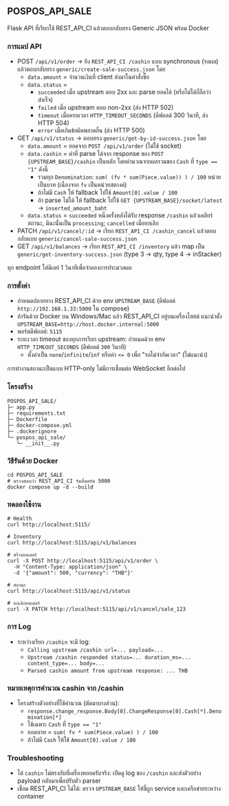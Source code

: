 ## POSPOS_API_SALE

Flask API ที่เรียกใช้ REST_API_CI แล้วตอบกลับทรง Generic JSON พร้อม Docker

### การแมป API
- POST `/api/v1/order` → ยิง `REST_API_CI /cashin` แบบ synchronous (รอผล) แล้วตอบกลับทรง `generic/create-sale-success.json` โดย
  - `data.amount` = จำนวนเงินที่ client ส่งมาในคำสั่งซื้อ
  - `data.status` =
    - `succeeded` เมื่อ upstream ตอบ 2xx และ parse ยอดได้ (หรือไม่ได้ก็ถือว่าสำเร็จ)
    - `failed` เมื่อ upstream ตอบ non-2xx (ส่ง HTTP 502)
    - `timeout` เมื่อครบเวลา `HTTP_TIMEOUT_SECONDS` (ดีฟอลต์ 300 วินาที, ส่ง HTTP 504)
    - `error` เมื่อเกิดข้อผิดพลาดอื่น (ส่ง HTTP 500)
- GET `/api/v1/status` → ตอบทรง `generic/get-by-id-success.json` โดย
  - `data.amount` = ยอดจาก `POST /api/v1/order` (ไม่ใช้ socket)
  - `data.cashin` = ค่าที่ parse ได้จาก response ของ `POST {UPSTREAM_BASE}/cashin` เป็นหลัก โดยคำนวณจากผลรวมของ `Cash` ที่ `type == "1"` ดังนี้
    - รวมทุก `Denomination`: `sum( (fv * sum(Piece.value)) ) / 100` หน่วยเป็นบาท (เนื่องจาก `fv` เป็นหน่วยสตางค์)
    - ถ้าไม่มี `Cash` ให้ fallback ไปใช้ `Amount[0].value / 100`
    - ถ้า parse ไม่ได้ ให้ fallback ไปใช้ `GET {UPSTREAM_BASE}/socket/latest` → `inserted_amount_baht`
  - `data.status` = `succeeded` หนึ่งครั้งหลังได้รับ response `/cashin` แล้วเคลียร์สถานะ, มิฉะนั้นเป็น `processing`; `cancelled` เมื่อยกเลิก
- PATCH `/api/v1/cancel/:id` → เรียก `REST_API_CI /cashin_cancel` แล้วตอบกลับแบบ `generic/cancel-sale-success.json`
- GET `/api/v1/balances` → เรียก `REST_API_CI /inventory` แล้ว map เป็น `generic/get-inventory-success.json` (type 3 → qty, type 4 → inStacker)

ทุก endpoint ใส่ดีเลย์ 1 วินาทีเพื่อจำลองการประมวลผล

### การตั้งค่า
- กำหนดปลายทาง REST_API_CI ด้วย env `UPSTREAM_BASE` (ดีฟอลต์ `http://192.168.1.33:5000` ใน compose)
- ถ้ารันด้วย Docker บน Windows/Mac แล้ว REST_API_CI อยู่บนเครื่องโฮสต์ แนะนำตั้ง `UPSTREAM_BASE=http://host.docker.internal:5000`
- พอร์ตดีฟอลต์: `5115`
- ระยะเวลา timeout ของทุกการเรียก upstream: กำหนดด้วย env `HTTP_TIMEOUT_SECONDS` (ดีฟอลต์ `300` วินาที)
  - ตั้งค่าเป็น `none`/`infinite`/`inf` หรือค่า `<= 0` เพื่อ "รอไม่จำกัดเวลา" (ไม่แนะนำ)

การทำงานสถานะเป็นแบบ HTTP-only ไม่มีการเชื่อมต่อ WebSocket อีกต่อไป

### โครงสร้าง
```
POSPOS_API_SALE/
├─ app.py
├─ requirements.txt
├─ Dockerfile
├─ docker-compose.yml
├─ .dockerignore
└─ pospos_api_sale/
   └─ __init__.py
```

### วิธีรันด้วย Docker
```
cd POSPOS_API_SALE
# ตรวจสอบว่า REST_API_CI รันที่พอร์ต 5000
docker compose up -d --build
```

### ทดลองใช้งาน
```
# Health
curl http://localhost:5115/

# Inventory
curl http://localhost:5115/api/v1/balances

# สร้างออเดอร์
curl -X POST http://localhost:5115/api/v1/order \
  -H "Content-Type: application/json" \
  -d '{"amount": 500, "currency": "THB"}'

# สถานะ
curl http://localhost:5115/api/v1/status

# ยกเลิกออเดอร์
curl -X PATCH http://localhost:5115/api/v1/cancel/sale_123
```

### การ Log
- ระหว่างเรียก `/cashin` จะมี log:
  - `Calling upstream /cashin url=... payload=...`
  - `Upstream /cashin responded status=... duration_ms=... content_type=... body=...`
  - `Parsed cashin amount from upstream response: ... THB`

### หมายเหตุการคำนวณ cashin จาก /cashin
- โครงสร้างตัวอย่างที่ใช้คำนวณ (ตัดมาบางส่วน):
  - `response.change_response.Body[0].ChangeResponse[0].Cash[*].Denomination[*]`
  - ใช้เฉพาะ `Cash` ที่ `type == "1"`
  - ยอดบาท = `sum( fv * sum(Piece.value) ) / 100`
  - ถ้าไม่มี `Cash` ให้ใช้ `Amount[0].value / 100`

### Troubleshooting
- ได้ `cashin` ไม่ตรงกับที่เครื่องหยอดรับจริง: เปิดดู log ของ `/cashin` และส่งตัวอย่าง payload กลับมาเพื่อปรับตัว parser
- เชื่อม REST_API_CI ไม่ได้: ตรวจ `UPSTREAM_BASE` ให้ชี้ถูก service และเครือข่ายระหว่าง container
